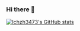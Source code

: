 ### Hi there 👋

[![lchz&#104;3473's GitHub stats](https://github-readme-stats.vercel.app/api?username=lchz%683%3473&hide=contribs,prs&show_icons=true)](https://github.com/anuraghazra/github-readme-stats)
<!--
**lchz&#104;3473/lchz&#104;3473** is a ✨ _special_ ✨ repository because its `README.md` (this file) appears on your GitHub profile.

Here are some ideas to get you started:

- 🔭 I’m currently working on ...
- 🌱 I’m currently learning ...
- 👯 I’m looking to collaborate on ...
- 🤔 I’m looking for help with ...
- 💬 Ask me about ...
- 📫 How to reach me: ...
- 😄 Pronouns: ...
- ⚡ Fun fact: ...
-->
